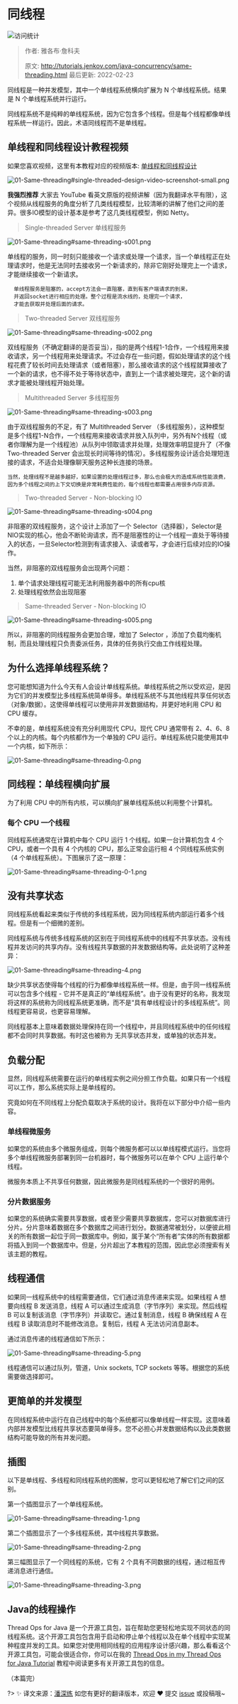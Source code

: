 # 同线程

![访问统计](https://visitor-badge.glitch.me/badge?page_id=senlypan.concurrent.01-same-threading&left_color=blue&right_color=red)

> 作者: 雅各布·詹科夫
>
> 原文: http://tutorials.jenkov.com/java-concurrency/same-threading.html  最后更新: 2022-02-23

同线程是一种并发模型，其中一个单线程系统横向扩展为 N 个单线程系统。结果是 N 个单线程系统并行运行。

同线程系统不是纯粹的单线程系统，因为它包含多个线程。但是每个线程都像单线程系统一样运行。因此，术语同线程而不是单线程。

## 单线程和同线程设计教程视频

如果您喜欢视频，这里有本教程对应的视频版本: [单线程和同线程设计](https://www.youtube.com/watch?v=QrYIOs1dA3M&list=PLL8woMHwr36EDxjUoCzboZjedsnhLP1j4&index=21)

![01-Same-threading#single-threaded-design-video-screenshot-small.png](http://tutorials.jenkov.com/images/java-concurrency/single-threaded-design-video-screenshot-small.png)

**我强烈推荐** 大家去 YouTube 看英文原版的视频讲解（因为我翻译水平有限），这个视频从线程服务的角度分析了几类线程模型，比较清晰的讲解了他们之间的差异。很多IO模型的设计基本是参考了这几类线程模型，例如 Netty。

> Single-threaded Server 单线程服务

![01-Same-threading#same-threading-s001.png](../_media/images/01-same-threading/01-same-threading-s001.png)

单线程的服务，同一时刻只能接收一个请求或处理一个请求，当一个单线程正在处理请求时，他是无法同时去接收另一个新请求的，除非它刚好处理完上一个请求，才能继续接收一个新请求。

```text
  单线程服务是阻塞的，accept方法会一直阻塞，直到有客户端请求的到来，
  并返回socket进行相应的处理。整个过程是流水线的，处理完一个请求，
  才能去获取并处理后面的请求。
```

> Two-threaded Server 双线程服务

![01-Same-threading#same-threading-s002.png](../_media/images/01-same-threading/01-same-threading-s002.png)

双线程服务（不确定翻译的是否妥当），指的是两个线程1-1合作，一个线程用来接收请求，另一个线程用来处理请求。不过会存在一些问题，假如处理请求的这个线程花费了较长时间去处理请求（或者阻塞），那么接收请求的这个线程就算接收了一个新的请求，也不得不处于等待状态中，直到上一个请求被处理完，这个新的请求才能被处理线程开始处理。

> Multithreaded Server 多线程服务

![01-Same-threading#same-threading-s003.png](../_media/images/01-same-threading/01-same-threading-s003.png)

由于双线程服务的不足，有了 Multithreaded Server （多线程服务），这种模型是多个线程1-N合作，一个线程用来接收请求并放入队列中，另外有N个线程（或者你理解为是一个线程池）从队列中领取请求并处理，处理效率明显提升了（不像  Two-threaded Server 会出现长时间等待的情况）。多线程服务设计适合处理短连接的请求，不适合处理像聊天服务这种长连接的场景。

```text
当然，处理线程不是越多越好，如果设置的处理线程过多，那么也会极大的造成系统性能浪费，
因为多个线程之间的上下文切换是非常耗费性能的，每个线程也都需要占用很多内存资源。
```

> Two-threaded Server - Non-blocking IO 

![01-Same-threading#same-threading-s004.png](../_media/images/01-same-threading/01-same-threading-s004.png)

非阻塞的双线程服务，这个设计上添加了一个 Selector（选择器），Selector是NIO实现的核心，他会不断轮询请求，而不是阻塞性的让一个线程一直处于等待接入的状态，一旦Selector检测到有请求接入、读或者写，才会进行后续对应的IO操作。

当然，非阻塞的双线程服务会出现两个问题：
1. 单个请求处理线程可能无法利用服务器中的所有cpu核
2. 处理线程依然会出现阻塞

> Same-threaded Server - Non-blocking IO

![01-Same-threading#same-threading-s005.png](../_media/images/01-same-threading/01-same-threading-s005.png) 

所以，非阻塞的同线程服务会更加合理，增加了 Selector ，添加了负载均衡机制，而且处理线程只负责委派任务，具体的任务执行交由工作线程处理。

## 为什么选择单线程系统？

您可能想知道为什么今天有人会设计单线程系统。单线程系统之所以受欢迎，是因为它们的并发模型比多线程系统简单得多。单线程系统不与其他线程共享任何状态（对象/数据）。这使得单线程可以使用非并发数据结构，并更好地利用 CPU 和 CPU 缓存。

不幸的是，单线程系统没有充分利用现代 CPU。现代 CPU 通常带有 2、4、6、8 个以上的内核。每个内核都作为一个单独的 CPU 运行。单线程系统只能使用其中一个内核，如下所示：

![01-Same-threading#same-threading-0.png](http://tutorials.jenkov.com/images/java-concurrency/same-threading-0.png)

## 同线程：单线程横向扩展

为了利用 CPU 中的所有内核，可以横向扩展单线程系统以利用整个计算机。

### 每个 CPU 一个线程

同线程系统通常在计算机中每个 CPU 运行 1 个线程。如果一台计算机包含 4 个 CPU，或者一个具有 4 个内核的 CPU，那么正常会运行相 4 个同线程系统实例（4 个单线程系统）。下图展示了这一原理：

![01-Same-threading#same-threading-0-1.png](http://tutorials.jenkov.com/images/java-concurrency/same-threading-0-1.png)

## 没有共享状态

同线程系统看起来类似于传统的多线程系统，因为同线程系统内部运行着多个线程。但是有一个细微的差别。

同线程系统与传统多线程系统的区别在于同线程系统中的线程不共享状态。没有线程并发访问的共享内存。没有线程共享数据的并发数据结构等。此处说明了这种差异：

![01-Same-threading#same-threading-4.png](http://tutorials.jenkov.com/images/java-concurrency/same-threading-4.png)

缺少共享状态使得每个线程的行为都像单线程系统一样。但是，由于同一线程系统可以包含多个线程 - 它并不是真正的“单线程系统”。由于没有更好的名称，我发现将这样的系统称为同线程系统更准确，而不是“具有单线程设计的多线程系统”。同线程更容易说，也更容易理解。

同线程基本上意味着数据处理保持在同一个线程中，并且同线程系统中的任何线程都不会同时共享数据。有时这也被称为 无共享状态并发，或单独的状态并发。

## 负载分配

显然，同线程系统需要在运行的单线程实例之间分担工作负载。如果只有一个线程可以工作，那么系统实际上是单线程的。

究竟如何在不同线程上分配负载取决于系统的设计。我将在以下部分中介绍一些内容。

### 单线程微服务

如果您的系统由多个微服务组成，则每个微服务都可以以单线程模式运行。当您将多个单线程微服务部署到同一台机器时，每个微服务可以在单个 CPU 上运行单个线程。

微服务本质上不共享任何数据，因此微服务是同线程系统的一个很好的用例。

### 分片数据服务

如果您的系统确实需要共享数据，或者至少需要共享数据库，您可以对数据库进行分片。分片意味着数据在多个数据库之间进行划分。数据通常被划分，以便彼此相关的所有数据一起位于同一数据库中。例如，属于某个“所有者”实体的所有数据都将插入到同一个数据库中。但是，分片超出了本教程的范围，因此您必须搜索有关该主题的教程。

## 线程通信

如果同一线程系统中的线程需要通信，它们通过消息传递来实现。如果线程 A 想要向线程 B 发送消息，线程 A 可以通过生成消息（字节序列）来实现。然后线程 B 可以复制该消息（字节序列）并读取它。通过复制消息，线程 B 确保线程 A 在线程 B 读取消息时不能修改消息。复制后，线程 A 无法访问消息副本。

通过消息传递的线程通信如下所示：

![01-Same-threading#same-threading-5.png](http://tutorials.jenkov.com/images/java-concurrency/same-threading-5.png)

线程通信可以通过队列，管道，Unix sockets, TCP sockets 等等。根据您的系统需要做选择即可。

## 更简单的并发模型

在同线程系统中运行在自己线程中的每个系统都可以像单线程一样实现。这意味着内部并发模型比线程共享状态要简单得多。您不必担心并发数据结构以及此类数据结构可能导致的所有并发问题。

## 插图

以下是单线程、多线程和同线程系统的图解，您可以更轻松地了解它们之间的区别。

第一个插图显示了一个单线程系统。

![01-Same-threading#same-threading-1.png](http://tutorials.jenkov.com/images/java-concurrency/same-threading-1.png)

第二个插图显示了一个多线程系统，其中线程共享数据。

![01-Same-threading#same-threading-2.png](http://tutorials.jenkov.com/images/java-concurrency/same-threading-2.png)

第三幅图显示了一个同线程的系统，它有 2 个具有不同数据的线程，通过相互传递消息进行通信。

![01-Same-threading#same-threading-3.png](http://tutorials.jenkov.com/images/java-concurrency/same-threading-3.png)

## Java的线程操作

Thread Ops for Java 是一个开源工具包，旨在帮助您更轻松地实现不同状态的同线程系统。这个开源工具包包含用于启动和停止单个线程以及在单个线程中实现某种程度并发的工具。如果您对使用相同线程的应用程序设计感兴趣，那么看看这个开源工具包，可能会很适合你，你可以在我的 [Thread Ops in my Thread Ops for Java Tutorial](http://tutorials.jenkov.com/thread-ops-java/index.html) 教程中阅读更多有关开源工具包的信息。

（本篇完）

?> ✨ 译文来源：[潘深练](https://www.panshenlian.com) 如您有更好的翻译版本，欢迎 ❤️ 提交 [issue](https://github.com/senlypan/concurrent-programming-docs/issues) 或投稿哦~


